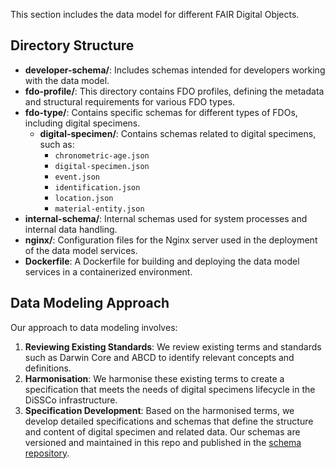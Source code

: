 
This section includes the data model for different FAIR Digital Objects. 

## Directory Structure

- **developer-schema/**: Includes schemas intended for developers working with the data model.
- **fdo-profile/**: This directory contains FDO profiles, defining the metadata and structural requirements for various FDO types.
- **fdo-type/**: Contains specific schemas for different types of FDOs, including digital specimens.
  - **digital-specimen/**: Contains schemas related to digital specimens, such as:
    - `chronometric-age.json`
    - `digital-specimen.json`
    - `event.json`
    - `identification.json`
    - `location.json`
    - `material-entity.json`
- **internal-schema/**: Internal schemas used for system processes and internal data handling.
- **nginx/**: Configuration files for the Nginx server used in the deployment of the data model services.
- **Dockerfile**: A Dockerfile for building and deploying the data model services in a containerized environment.


## Data Modeling Approach

Our approach to data modeling involves:

1. **Reviewing Existing Standards**: We review existing terms and standards such as Darwin Core and ABCD to identify relevant concepts and definitions.
2. **Harmonisation**: We harmonise these existing terms to create a specification that meets the needs of digital specimens lifecycle in the DiSSCo infrastructure.
3. **Specification Development**: Based on the harmonised terms, we develop detailed specifications and schemas that define the structure and content of digital specimen and related data. Our schemas are versioned and maintained in this repo and published in the [schema repository](https://schemas.dissco.tech/). 


